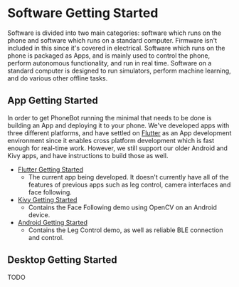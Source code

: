 # Software Getting Started

Software is divided into two main categories: software which runs on the phone and software which runs on a standard computer. Firmware isn't included in this since it's covered in electrical. Software which runs on the phone is packaged as Apps, and is mainly used to control the phone, perform autonomous functionality, and run in real time. Software on a standard computer is designed to run simulators, perform machine learning, and do various other offline tasks.

## App Getting Started

In order to get PhoneBot running the minimal that needs to be done is building an App and deploying it to your phone. We've developed apps with three different platforms, and have settled on [Flutter](https://flutter.dev/) as an App development environment since it enables cross platform development which is fast enough for real-time work. However, we still support our older Android and Kivy apps, and have instructions to build those as well.

- [Flutter Getting Started](app/flutter_app.md)
  - The current app being developed. It doesn't currently have all of the features of previous apps such as leg control, camera interfaces and face following.
- [Kivy Getting Started](app/kivy_app.md)
  - Contains the Face Following demo using OpenCV on an Android device.
- [Android Getting Started](app/android_app.md)
  - Contains the Leg Control demo, as well as reliable BLE connection and control.

## Desktop Getting Started

TODO
